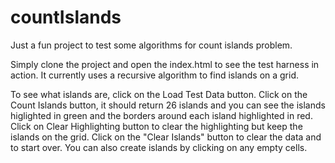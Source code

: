 # countIslands
Just a fun project to test some algorithms for count islands problem.

Simply clone the project and open the index.html to see the test harness in action.
It currently uses a recursive algorithm to find islands on a grid.

To see what islands are, click on the Load Test Data button.
Click on the Count Islands button, it should return 26 islands and you can see the islands higlighted in green and the borders around each island highlighted in red.
Click on Clear Highlighting button to clear the highlighting but keep the islands on the grid.
Click on the "Clear Islands" button to clear the data and to start over.
You can also create islands by clicking on any empty cells.  
